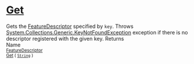 # [Get](./FeatureDescriptor-100663417.md)

Gets the [FeatureDescriptor](https://github.com/hargitomi97/sigstat/blob/master/docs/md/SigStat/Common/FeatureDescriptor.md) specified by `key`.  Throws [System.Collections.Generic.KeyNotFoundException](https://docs.microsoft.com/en-us/dotnet/api/System.Collections.Generic.KeyNotFoundException) exception if there is no descriptor registered with the given key.
Returns<img width=500/>Name
<br>
<sub>[FeatureDescriptor](./../FeatureDescriptor.md)</sub><img width=500/><sub>[Get](./FeatureDescriptor-100663417.md) ( [`String`](https://docs.microsoft.com/en-us/dotnet/api/System.String) )</sub><br>


